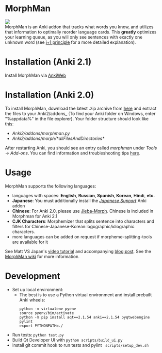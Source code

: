 # MorphMan

<a title="Rate on AnkiWeb" href="https://ankiweb.net/shared/info/900801631"><img src="https://glutanimate.com/logos/ankiweb-rate.svg"></a>
<br>
MorphMan is an Anki addon that tracks what words you know, and utilizes that information to optimally reorder language cards. This
**greatly** optimizes your learning queue, as you will only see sentences with exactly one unknown word (see
[i+1 principle](https://massimmersionapproach.com/table-of-contents/anki/morphman/#glossary) for a more detailed explanation).

# Installation (Anki 2.1)

Install MorphMan via [AnkiWeb](https://ankiweb.net/shared/info/900801631)

# Installation (Anki 2.0)

To install MorphMan, download the latest .zip archive from [here](https://github.com/kaegi/MorphMan/releases)
and extract the files to your Anki2/addons\_ (To find your Anki folder on Windows, enter "%appdata%" in the file explorer).
Your folder structure should look like this:

- _Anki2/addons/morphman.py_
- _Anki2/addons/morph/\*allFilesAndDirectories\*_

After restarting Anki, you should see an entry called _morphman_ under _Tools -> Add-ons_.
You can find information and troubleshooting tips [here](https://github.com/kaegi/MorphMan/wiki/Installation).

# Usage

MorphMan supports the following languages:

- languages with spaces: **English**, **Russian**, **Spanish**, **Korean**, **Hindi**, **etc.**
- **Japanese**: You must additionally install the _[Japanese Support](https://ankiweb.net/shared/info/3918629684)_ Anki addon
- **Chinese**: For Anki 2.0, please use [Jieba-Morph](https://github.com/NinKenDo64/Jieba-Morph). Chinese is included in Morphman for Anki 2.1
- **CJK Characters**: Morphemizer that splits sentence into characters and filters for Chinese-Japanese-Korean logographic/idiographic characters.
- more languages can be added on request if morpheme-splitting-tools are available for it

See Matt VS Japan's [video tutorial](https://www.youtube.com/watch?v=dVReg8_XnyA)
and accompanying [blog post](https://web.archive.org/web/20201220134610/https://massimmersionapproach.com/table-of-contents/anki/morphman/).
See the [MorphMan wiki](https://github.com/kaegi/MorphMan/wiki) for more information.

# Development
- Set up local environment:
  - The best is to use a Python virtual environment and install prebuilt Anki wheels:
    ```
    python -m virtualenv pyenv
    source pyenv/bin/activate
    python -m pip install aqt==2.1.54 anki==2.1.54 pyqtwebengine pylint
    export PYTHONPATH=./
    ```
- Run tests: `python test.py`
- Build Qt Developer UI with `python scripts/build_ui.py`
- Install git commit hook to run tests and pylint
  ` scripts/setup_dev.sh`
